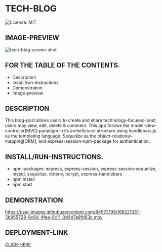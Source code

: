 # TECH-BLOG
![License: MIT](https://img.shields.io/badge/License-MIT-yellow.svg)

## IMAGE-PREVIEW
![tech-blog-screen-shot](https://user-images.githubusercontent.com/94572199/168219124-00d1f649-cf26-4dfd-8cf1-e85902560e93.png)

## FOR THE TABLE OF THE CONTENTS.
* Description
* Install/run-instructions
* Demonstration
* Image-preview

## DESCRIPTION
This blog-post allows users to create and share technology-focused-post, users may view, edit, delete & comment. This app follows the model-view-controller[MVC] paradigm in its archetictural structure using handlebars.js as the templating language, Sequelize as the object-relational-mapping[ORM], and express-session-npm-package for authentication.

## INSTALL/RUN-INSTRUCTIONS.
* npm-packages: express, express-session, express-session-sequelize, mysql, sequelize, dotenv, bcrypt, express-handlebars.
* npm install
* npm start

## DEMONSTRATION
https://user-images.githubusercontent.com/94572199/168221331-3b955729-8c64-4fee-9c11-0d4d7a8fd63c.mov

## DEPLOYMENT-LINK
[CLICK-HERE](https://stark-bastion-74188.herokuapp.com/home)
